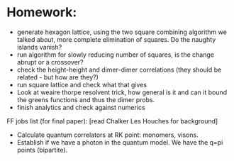 # Homework:

  - generate hexagon lattice, using the two square combining algorithm we talked about, more complete elimination of squares. Do the naughty islands vanish?
  - run algorithm for slowly reducing number of squares, is the change abrupt or a crossover?
  - check the height-height and dimer-dimer correlations (they should be related - but how are they?)
  - run square lattice and check what that gives 
  -  Look at weaire thorpe resolvent trick, how general is it and can it bound the greens functions and thus the dimer probs. 
  - finish analytics and check against numerics

FF jobs list (for final paper): [read Chalker Les Houches for background]
- Calculate quantum correlators at RK point: monomers, visons. 
- Establish if we have a photon in the quantum model. We have the q=pi points (bipartite). 